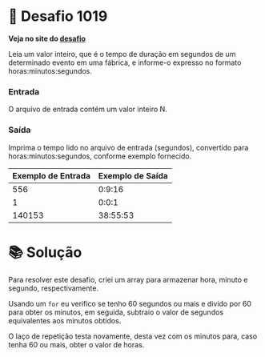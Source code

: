 # 📖 Desafio 1019

**Veja no site do [desafio](https://www.beecrowd.com.br/judge/pt/problems/view/1019)**

Leia um valor inteiro, que é o tempo de duração em segundos de um determinado evento em uma fábrica, e informe-o expresso no formato horas:minutos:segundos.

### Entrada

O arquivo de entrada contém um valor inteiro N.

### Saída

Imprima o tempo lido no arquivo de entrada (segundos), convertido para horas:minutos:segundos, conforme exemplo fornecido.

| Exemplo de Entrada | Exemplo de Saída |
| ------------------ | ---------------- |
| 556                | 0:9:16           |
| 1                  | 0:0:1            |
| 140153             | 38:55:53         |

# 📚 Solução

Para resolver este desafio, criei um array para armazenar hora, minuto e segundo, respectivamente.

Usando um `for` eu verifico se tenho 60 segundos ou mais e divido por 60 para obter os minutos, em seguida, subtraio o valor de segundos equivalentes aos minutos obtidos.

O laço de repetição testa novamente, desta vez com os minutos para, caso tenha 60 ou mais, obter o valor de horas.
